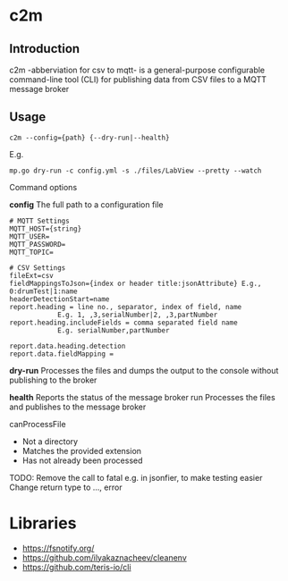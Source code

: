 # c2m
## Introduction
c2m -abberviation for csv to mqtt- is a general-purpose configurable command-line tool (CLI) for publishing data 
from CSV files to a MQTT message broker

## Usage
	c2m --config={path} {--dry-run|--health} 

E.g.

    mp.go dry-run -c config.yml -s ./files/LabView --pretty --watch

	
Command options

**config**	The full path to a configuration file

	# MQTT Settings
	MQTT_HOST={string}
	MQTT_USER=
	MQTT_PASSWORD=
	MQTT_TOPIC=

	# CSV Settings
	fileExt=csv
	fieldMappingsToJson={index or header title:jsonAttribute} E.g., 0:drumTest|1:name
	headerDetectionStart=name	
	report.heading = line no., separator, index of field, name 
				E.g. 1, ,3,serialNumber|2, ,3,partNumber
	report.heading.includeFields = comma separated field name
				E.g. serialNumber,partNumber

	report.data.heading.detection
	report.data.fieldMapping = 


**dry-run**	Processes the files and dumps the output to the console without publishing to the broker

**health**	Reports the status of the message broker
run	Processes the files and publishes to the message broker

canProcessFile
- Not a directory
- Matches the provided extension
- Has not already been processed

TODO:
Remove the call to fatal e.g. in jsonfier, to make testing easier
Change return type to ..., error
# Libraries
- https://fsnotify.org/
- https://github.com/ilyakaznacheev/cleanenv
- https://github.com/teris-io/cli
